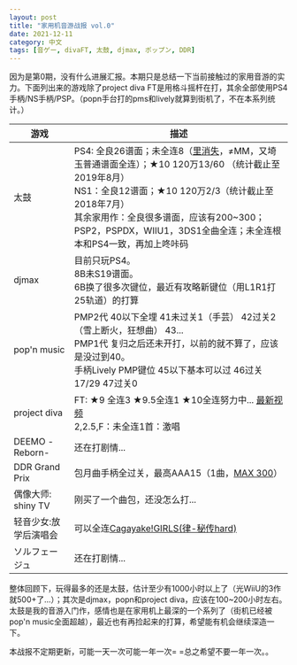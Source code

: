 ```yaml
---
layout: post
title: "家用机音游战报 vol.0"
date: 2021-12-11
category: 中文
tags: [音ゲー, divaFT, 太鼓, djmax, ポップン, DDR]
---
```


因为是第0期，没有什么进展汇报。本期只是总结一下当前接触过的家用音游的实力。下面列出来的游戏除了project diva FT是用格斗摇杆在打，其余全部使用PS4手柄/NS手柄/PSP。（popn手台打的pms和lively就算到街机了，不在本系列统计。）

游戏|描述
---|---
太鼓| PS4: 全良26谱面；未全连8（[里消失](https://www.bilibili.com/video/BV17t411u7Rb?spm_id_from=333.999.0.0)，≠MM，又埼玉普通谱面全连）；★10 120万13/60 （统计截止至2019年8月）<br/>NS1：全良12谱面；★10 120万2/3（统计截止至2018年7月）<br/>其余家用作：全良很多谱面，应该有200~300；PSP2，PSPDX，WIIU1，3DS1全曲全连；未全连根本和PS4一致，再加上咚咔码
djmax| 目前只玩PS4。<br/>8B未S19谱面。<br/>6B换了很多次键位，最近有攻略新键位（用L1R1打25轨道）的打算
pop'n music|PMP2代 40以下全埋 41未过关1（手芸） 42过关2（雪上断火，狂想曲） 43...<br/>PMP1代 复归之后还未开打，以前的就不算了，应该是没过到40。<br/>手柄Lively PMP键位 45以下基本可以过 46过关17/29 47过关0
project diva| FT: ★9 全连3 ★9.5全连1 ★10全连努力中... [最新视频](https://www.bilibili.com/video/BV1u54y1p77f?spm_id_from=333.999.0.0)<br/>2,2.5,F：未全连1首：激唱
DEEMO -Reborn-| 还在打剧情...
DDR Grand Prix| 包月曲手柄全过关，最高AAA15（1曲，[MAX 300](https://www.bilibili.com/video/BV1BY411s7ML?spm_id_from=333.999.0.0)）
偶像大师: shiny TV| 刚买了一个曲包，还没怎么打...
轻音少女:放学后演唱会| 可以全连[Cagayake!GIRLS(律-秘传hard)](https://www.bilibili.com/video/BV1tW411q737?spm_id_from=333.999.0.0)
ソルフェージュ| 还在打剧情...

整体回顾下，玩得最多的还是太鼓，估计至少有1000小时以上了（光WiiU的3作就500+了...）；其次是djmax，popn和project diva，应该在100~200小时左右。太鼓是我的音游入门作，感情也是在家用机上最深的一个系列了（街机已经被pop'n music全面超越），最近也有再捡起来的打算，希望能有机会继续深造一下。

本战报不定期更新，可能一天一次可能一年一次= =总之希望不要一年一次。。
